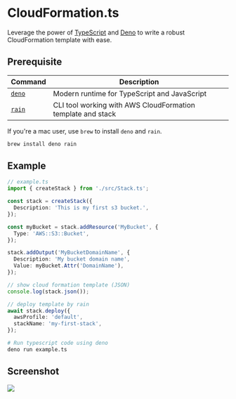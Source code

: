 # CloudFormation.ts

Leverage the power of [TypeScript](https://www.typescriptlang.org/) and [Deno](https://deno.land/) to write a robust CloudFormation template with ease.

## Prerequisite

| Command                                              | Description                                                 |
| ---------------------------------------------------- | ----------------------------------------------------------- |
| [`deno`](https://deno.land/)                         | Modern runtime for TypeScript and JavaScript                |
| [`rain`](https://github.com/aws-cloudformation/rain) | CLI tool working with AWS CloudFormation template and stack |

If you're a mac user, use `brew` to install `deno` and `rain`.

```bash
brew install deno rain
```

## Example

```ts
// example.ts
import { createStack } from './src/Stack.ts';

const stack = createStack({
  Description: 'This is my first s3 bucket.',
});

const myBucket = stack.addResource('MyBucket', {
  Type: 'AWS::S3::Bucket',
});

stack.addOutput('MyBucketDomainName', {
  Description: 'My bucket domain name',
  Value: myBucket.Attr('DomainName'),
});

// show cloud formation template (JSON)
console.log(stack.json());

// deploy template by rain
await stack.deploy({
  awsProfile: 'default',
  stackName: 'my-first-stack',
});
```

```bash
# Run typescript code using deno
deno run example.ts
```

## Screenshot

![](https://user-images.githubusercontent.com/2791834/224875277-3d5c532b-8fb3-42e4-8e71-a655fef2d860.png)
